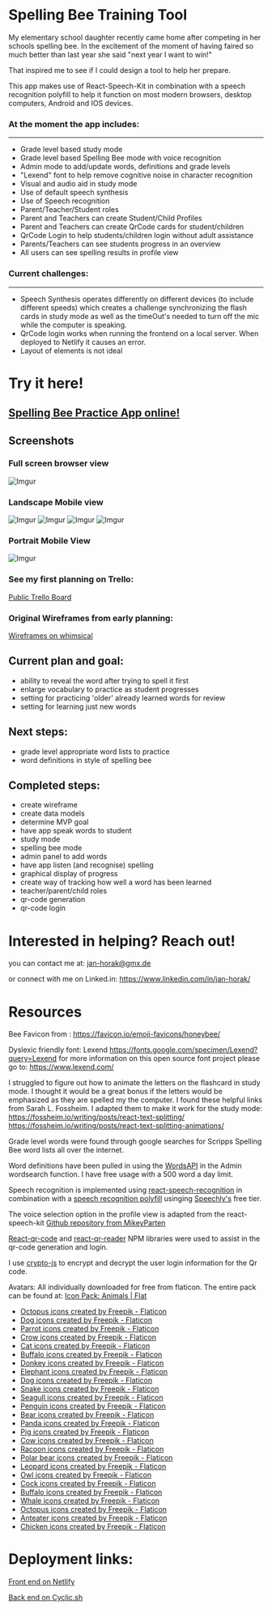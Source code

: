 # Spelling Bee Training Tool

My elementary school daughter recently came home after competing in her schools spelling bee. In the excitement of the moment of having faired so much better than last year she said "next year I want to win!"

That inspired me to see if I could design a tool to help her prepare. 

This app makes use of React-Speech-Kit in combination with a speech recognition polyfill to help it function on most modern browsers, desktop computers, Android and IOS devices.

### At the moment the app includes: 
---

* Grade level based study mode
* Grade level based Spelling Bee mode with voice recognition
* Admin mode to add/update words, definitions and grade levels
* "Lexend" font to help remove cognitive noise in character recognition
* Visual and audio aid in study mode
* Use of default speech synthesis
* Use of Speech recognition
* Parent/Teacher/Student roles
* Parent and Teachers can create Student/Child Profiles
* Parent and Teachers can create QrCode cards for student/children
* QrCode Login to help students/children login without adult assistance
* Parents/Teachers can see students progress in an overview
* All users can see spelling results in profile view

### Current challenges: 
---
* Speech Synthesis operates differently on different devices (to include different speeds) which creates a challenge synchronizing the flash cards in study mode as well as the timeOut's needed to turn off the mic while the computer is speaking.
* QrCode login works when running the frontend on a local server. When deployed to Netlify it causes an error.
* Layout of elements is not ideal

# Try it here!

## [Spelling Bee Practice App online!](https://spelling-bee-practice-app.netlify.app/)

## Screenshots

### Full screen browser view
![Imgur](https://i.imgur.com/VlUdP4Fl.png)
### Landscape Mobile view
![Imgur](https://i.imgur.com/hldxRJBm.png)
![Imgur](https://i.imgur.com/n8XjcRrm.png)
![Imgur](https://i.imgur.com/DysIUkqm.png)
![Imgur](https://i.imgur.com/HIMNHVZm.png)
### Portrait Mobile View
![Imgur](https://i.imgur.com/VnVifIam.png)



### See my first planning on Trello:
[Public Trello Board](https://trello.com/b/TF8kdi5t/spelling-bee-practice-app)

### Original Wireframes from early planning: 
[Wireframes on whimsical](https://whimsical.com/spelling-bee-practice-app-HntJW19T2RJ984NK5yvMFS)

## Current plan and goal:
* ability to reveal the word after trying to spell it first
* enlarge vocabulary to practice as student progresses
* setting for practicing 'older' already learned words for review
* setting for learning just new words

## Next steps:
* grade level appropriate word lists to practice
* word definitions in style of spelling bee

## Completed steps:
* create wireframe
* create data models
* determine MVP goal
* have app speak words to student
* study mode
* spelling bee mode
* admin panel to add words
* have app listen (and recognise) spelling
* graphical display of progress
* create way of tracking how well a word has been learned
* teacher/parent/child roles
* qr-code generation
* qr-code login


# Interested in helping? Reach out!
you can contact me at: jan-horak@gmx.de

or connect with me on Linked.in: https://www.linkedin.com/in/jan-horak/

# Resources

Bee Favicon from : https://favicon.io/emoji-favicons/honeybee/

Dyslexic friendly font: Lexend https://fonts.google.com/specimen/Lexend?query=Lexend
for more information on this open source font project please go to: https://www.lexend.com/

I struggled to figure out how to animate the letters on the flashcard in study mode. I thought it would be a great bonus if the letters would be emphasized as they are spelled my the computer. I found these helpful links from Sarah L. Fossheim. I adapted them to make it work for the study mode: <br/>
https://fossheim.io/writing/posts/react-text-splitting/ <br/>
https://fossheim.io/writing/posts/react-text-splitting-animations/ 

Grade level words were found through google searches for Scripps Spelling Bee word lists all over the internet.

Word definitions have been pulled in using the [WordsAPI](https://www.wordsapi.com/) in the Admin wordsearch function. I have free usage with a 500 word a day limit.

Speech recognition is implemented using [react-speech-recognition](https://github.com/JamesBrill/react-speech-recognition) in combination with a [speech recognition polyfill](https://github.com/JamesBrill/react-speech-recognition/blob/master/docs/POLYFILLS.md) usinging [Speechly's](https://www.speechly.com/) free tier.

The voice selection option in the profile view is adapted from the react-speech-kit [Github repository from MikeyParten](https://github.com/MikeyParton/react-speech-kit/blob/master/examples/src/useSpeechRecognition.jsx) 

[React-qr-code](https://www.npmjs.com/package/react-qr-code) and [react-qr-reader](https://www.npmjs.com/package/react-qr-reader) NPM libraries were used to assist in the qr-code generation and login.

I use [crypto-js](https://www.npmjs.com/package/crypto-js) to encrypt and decrypt the user login information for the Qr code. 

Avatars: 
All individually downloaded for free from flaticon. The entire pack can be found at: [Icon Pack: Animals | Flat](https://www.flaticon.com/packs/animals-3)
* <a href="https://www.flaticon.com/free-icons/octopus" title="octopus icons">Octopus icons created by Freepik - Flaticon</a>
* <a href="https://www.flaticon.com/free-icons/dog" title="dog icons">Dog icons created by Freepik - Flaticon</a>
* <a href="https://www.flaticon.com/free-icons/parrot" title="parrot icons">Parrot icons created by Freepik - Flaticon</a>
* <a href="https://www.flaticon.com/free-icons/crow" title="crow icons">Crow icons created by Freepik - Flaticon</a>
* <a href="https://www.flaticon.com/free-icons/cat" title="cat icons">Cat icons created by Freepik - Flaticon</a>
* <a href="https://www.flaticon.com/free-icons/buffalo" title="buffalo icons">Buffalo icons created by Freepik - Flaticon</a>
* <a href="https://www.flaticon.com/free-icons/donkey" title="donkey icons">Donkey icons created by Freepik - Flaticon</a>
* <a href="https://www.flaticon.com/free-icons/elephant" title="elephant icons">Elephant icons created by Freepik - Flaticon</a>
* <a href="https://www.flaticon.com/free-icons/dog" title="dog icons">Dog icons created by Freepik - Flaticon</a>
* <a href="https://www.flaticon.com/free-icons/snake" title="snake icons">Snake icons created by Freepik - Flaticon</a>
* <a href="https://www.flaticon.com/free-icons/seagull" title="seagull icons">Seagull icons created by Freepik - Flaticon</a>
* <a href="https://www.flaticon.com/free-icons/penguin" title="penguin icons">Penguin icons created by Freepik - Flaticon</a>
* <a href="https://www.flaticon.com/free-icons/bear" title="bear icons">Bear icons created by Freepik - Flaticon</a>
* <a href="https://www.flaticon.com/free-icons/panda" title="panda icons">Panda icons created by Freepik - Flaticon</a>
* <a href="https://www.flaticon.com/free-icons/pig" title="pig icons">Pig icons created by Freepik - Flaticon</a>
* <a href="https://www.flaticon.com/free-icons/cow" title="cow icons">Cow icons created by Freepik - Flaticon</a>
* <a href="https://www.flaticon.com/free-icons/racoon" title="racoon icons">Racoon icons created by Freepik - Flaticon</a>
* <a href="https://www.flaticon.com/free-icons/polar-bear" title="polar bear icons">Polar bear icons created by Freepik - Flaticon</a>
* <a href="https://www.flaticon.com/free-icons/leopard" title="leopard icons">Leopard icons created by Freepik - Flaticon</a>
* <a href="https://www.flaticon.com/free-icons/owl" title="owl icons">Owl icons created by Freepik - Flaticon</a>
* <a href="https://www.flaticon.com/free-icons/cock" title="cock icons">Cock icons created by Freepik - Flaticon</a>
* <a href="https://www.flaticon.com/free-icons/buffalo" title="buffalo icons">Buffalo icons created by Freepik - Flaticon</a>
* <a href="https://www.flaticon.com/free-icons/whale" title="whale icons">Whale icons created by Freepik - Flaticon</a>
* <a href="https://www.flaticon.com/free-icons/octopus" title="octopus icons">Octopus icons created by Freepik - Flaticon</a>
* <a href="https://www.flaticon.com/free-icons/anteater" title="anteater icons">Anteater icons created by Freepik - Flaticon</a>
* <a href="https://www.flaticon.com/free-icons/chicken" title="chicken icons">Chicken icons created by Freepik - Flaticon</a>

# Deployment links:

[Front end on Netlify](https://spelling-bee-practice-app.netlify.app/)

[Back end on Cyclic.sh](https://cute-lime-cocoon-robe.cyclic.app/)


